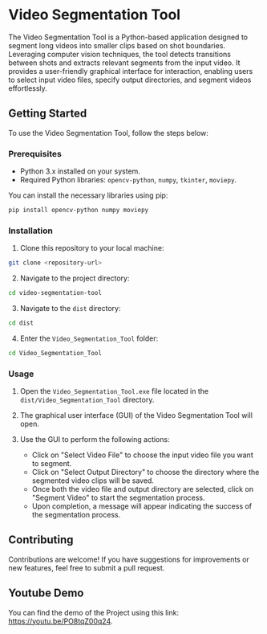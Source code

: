 # Video Segmentation Tool

The Video Segmentation Tool is a Python-based application designed to segment long videos into smaller clips based on shot boundaries. Leveraging computer vision techniques, the tool detects transitions between shots and extracts relevant segments from the input video. It provides a user-friendly graphical interface for interaction, enabling users to select input video files, specify output directories, and segment videos effortlessly.

## Getting Started

To use the Video Segmentation Tool, follow the steps below:

### Prerequisites

- Python 3.x installed on your system.
- Required Python libraries: `opencv-python`, `numpy`, `tkinter`, `moviepy`.

You can install the necessary libraries using pip:

```bash
pip install opencv-python numpy moviepy
```

### Installation

1. Clone this repository to your local machine:

```bash
git clone <repository-url>
```

2. Navigate to the project directory:

```bash
cd video-segmentation-tool
```

3. Navigate to the `dist` directory:

```bash
cd dist
```

4. Enter the `Video_Segmentation_Tool` folder:

```bash
cd Video_Segmentation_Tool
```

### Usage

1. Open the `Video_Segmentation_Tool.exe` file located in the `dist/Video_Segmentation_Tool` directory.

2. The graphical user interface (GUI) of the Video Segmentation Tool will open.

3. Use the GUI to perform the following actions:
   - Click on "Select Video File" to choose the input video file you want to segment.
   - Click on "Select Output Directory" to choose the directory where the segmented video clips will be saved.
   - Once both the video file and output directory are selected, click on "Segment Video" to start the segmentation process.
   - Upon completion, a message will appear indicating the success of the segmentation process.

## Contributing

Contributions are welcome! If you have suggestions for improvements or new features, feel free to submit a pull request.

## Youtube Demo 

You can find the demo of the Project using this link: https://youtu.be/PO8tqZ00q24.

